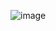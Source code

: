 ![image](https://github.com/qaulants/react-todo-app-dua/assets/55646152/4b2ee511-43c6-452e-ac52-163b6675756e)


